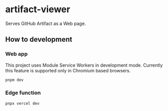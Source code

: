 # artifact-viewer

Serves GitHub Artifact as a Web page.

## How to development

### Web app

This project uses Module Service Workers in development mode. Currently this feature is supported only in Chromium based browsers.

```sh
pnpm dev
```

### Edge function

```sh
pnpx vercel dev
```
